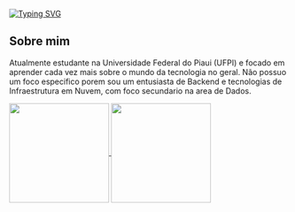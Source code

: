[![Typing SVG](https://readme-typing-svg.demolab.com/?color=e3ee15&lines=Olá,+me+chamo+Artur+Vincius.;Seja+Bem-Vindo!!+:%29)](https://git.io/typing-svg)

## Sobre mim
Atualmente estudante na Universidade Federal do Piaui (UFPI) e focado em aprender cada vez mais sobre o mundo da tecnologia no geral. Não possuo um foco especifico porem sou um entusiasta de Backend e tecnologias de Infraestrutura em Nuvem, com foco secundario na area de Dados.

<a href="https://github.com/focarica">
  <img height=180 align="center" src="https://github-readme-stats-ten-gamma-78.vercel.app/api?username=focarica&show_icons=true&theme=highcontrast&hide_border=True&include_all_commits=true&count_private=true">
</a>
<a href="https://github.com/focarica">
    <img height=180 align="center" src="https://github-readme-stats-ten-gamma-78.vercel.app/api/top-langs/?username=focarica&theme=highcontrast&hide_border=True&layout=compact&count_private=true&size_weight=0.5&count_weight=0.5"/>
</a>
